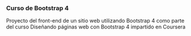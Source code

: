 ### Curso de Bootstrap 4
Proyecto del front-end de un sitio web utilizando Bootstrap 4 como parte del curso Diseñando páginas web con Bootstrap 4 impartido en Coursera
